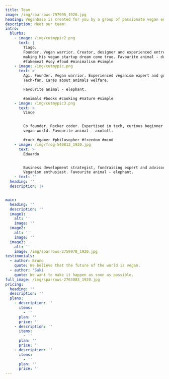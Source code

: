 ```yaml
---
title: Team
image: /img/sparrows-797995_1920.jpg
heading: Veganbase is created for you by a group of passionate vegan enthusiasts
description: Meet our team!
intro:
  blurbs:
    - image: /img/cutmypic2.png
      text: |
        Tiago.
        Founder. Vegan warrior. Creator, designer and experienced entrepreneur
        making his vegan startup dream come true. Favourite animal - donkey.
        #fakemeat #soy #food #minimalism #simple
    - image: /img/cutmypic.png
      text: >
        Agi. Founder. Vegan warrior. Experienced veganism expert and gospeler.
        Tech-fan. Cares about animals welfare. 

        Favourite animal - elephant. 

        #animals #books #cooking #nature #simple
    - image: /img/cutmypic3.png
      text: >
        Vince


        Co founder. Rocker coder. Expertised in tech, curious beginner in the
        vegan world. Favourite animal - axolotl.

        #rock #gamer #philosopher #freedom #mind
    - image: /img/frog-540812_1920.jpg
      text: >
        Eduardo 


        Business development strategist, fundraising expert and advisor.
        Veganism enthusiast. Favourite animal - elephant. 
    - text: ''
  heading: ''
  description: |+


main:
  heading: ''
  description: ''
  image1:
    alt: ''
    image: ''
  image2:
    alt: ''
    image: ''
  image3:
    alt: ''
    image: /img/sparrows-2759978_1920.jpg
testimonials:
  - author: Bruno
    quote: We believe that the future of the world is vegan.
  - author: 'Saki '
    quote: We want to make it happen as soon as possible.
full_image: /img/sparrows-2763083_1920.jpg
pricing:
  heading: ''
  description: ''
  plans:
    - description: ''
      items:
        - ''
      plan: ''
      price: ''
    - description: ''
      items:
        - ''
      plan: ''
      price: ''
    - description: ''
      items:
        - ''
      plan: ''
      price: ''
---
```


